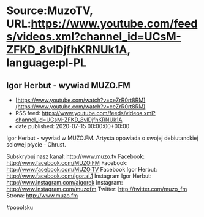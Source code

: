 # Source:MuzoTV, URL:https://www.youtube.com/feeds/videos.xml?channel_id=UCsM-ZFKD_8vlDjfhKRNUk1A, language:pl-PL

## Igor Herbut - wywiad MUZO.FM
 - [https://www.youtube.com/watch?v=ceZrR0rt8RM](https://www.youtube.com/watch?v=ceZrR0rt8RM)
 - RSS feed: https://www.youtube.com/feeds/videos.xml?channel_id=UCsM-ZFKD_8vlDjfhKRNUk1A
 - date published: 2020-07-15 00:00:00+00:00

Igor Herbut - wywiad w MUZO.FM. Artysta opowiada o swojej debiutanckiej solowej płycie - Chrust. 

Subskrybuj nasz kanał: http://www.muzo.tv
Facebook: http://www.facebook.com/MUZO.FM
Facebook: http://www.facebook.com/MUZO.TV
Facebook Igor Herbut: http://www.facebook.com/igor.ai.1
Instagram Igor Herbut: http://www.instagram.com/aigorek
Instagram: http://www.instagram.com/muzofm
Twitter: http://twitter.com/muzo_fm
Strona: http://www.muzo.fm 

#popolsku

